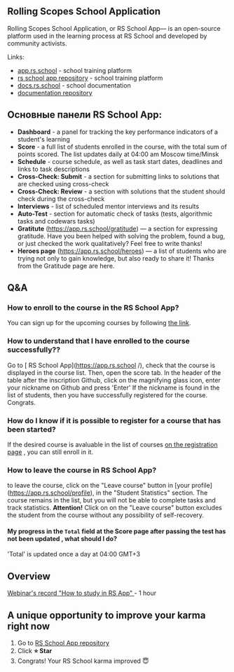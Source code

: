 ## Rolling Scopes School Application
Rolling Scopes School Application, or  RS School App— is an open-source platform used in the learning process at RS School and developed by community activists.

Links:
- [app.rs.school](https://app.rs.school/) - school training platform
- [rs school app repository](https://github.com/rolling-scopes/rsschool-app) - school training platform
- [docs.rs.school](https://docs.rs.school/) - school documentation
- [documentation repository](https://github.com/rolling-scopes-school/docs)

## Основные панели  RS School App:
- **Dashboard** - a panel for tracking the key performance indicators of a student's learning
- **Score** - a full list of students enrolled in the course, with the total sum of points scored. The list updates daily at 04:00 am Moscow time/Minsk
- **Schedule** - course schedule, as well as task start dates, deadlines and links to task descriptions
- **Cross-Check: Submit** - a section for submitting links to solutions that are checked using cross-check
- **Cross-Check: Review** - a section with solutions that the student should check during the cross-check
- **Interviews** - list of scheduled mentor interviews and its results
- **Auto-Test** - section for automatic check of tasks (tests, algorithmic tasks and codewars tasks)
- **Gratitute** (https://app.rs.school/gratitude) — a section for expressing gratitude. Have you been helped with solving the problem, found a bug, or just checked the work qualitatively? Feel free to write thanks!
- **Heroes page** (https://app.rs.school/heroes) — a list of students who are trying not only to gain knowledge, but also ready to share it! Thanks from the Gratitude page are here.

## Q&A

### How to enroll to the course in the  RS School App?
You can sign up for the upcoming courses by following [the link](https://app.rs.school/registry/student).

### How to understand that I have  enrolled to the course successfully??
Go to [ RS School App](https://app.rs.school /), check that the course is displayed in the course list. Then, open the score tab.
In the header of the table after the inscription Github, click on the magnifying glass icon, enter your nickname on Github and press 'Enter'
If the nickname is found in the list of students, then you have successfully registered for the course. Congrats.

### How do I know if it is possible to register for a course that has been started?
If  the desired course is avaluable in the list of courses [on the registration page](https://app.rs.school/registry/student ) , you can still enroll in it.

### How to leave the course in  RS School App?
to leave the course, click on the "Leave course" button in [your profile] (https://app.rs.school/profile), in the "Student Statistics" section.
The course remains in the list, but you will not  be able to complete tasks and track statistics.
**Attention!** Click on on the "Leave course" button excludes the student from the course without any possibility of self-recovery.

#### My progress in the `Total` field at the Score page after passing the test has not been updated , what should I do?
'Total' is updated once a day at 04:00 GMT+3

## Overview
[Webinar's record  "How to study in RS App" ](https://www.youtube.com/watch?v=v_69DaeZ7dM&feature=youtu.be) - 1 hour

## A unique opportunity to improve your karma right now
1. Go to [ RS School App repository](https://github.com/rolling-scopes/rsschool-app)
2. Click **:star: Star**
3. Congrats! Your RS School karma improved :innocent: